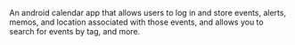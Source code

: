 An android calendar app that allows users to log in and store events, alerts, memos, and location associated with those events, and allows you to search for events by tag, and more.

